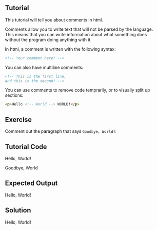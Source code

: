 Tutorial
--------
This tutorial will tell you about comments in html.

Comments allow you to write text that will not be parsed by the language. This means that you can write information about what something does without the program doing anything with it.

In html, a comment is written with the following syntax:
```html	
<!-- Your comment here! -->
```
You can also have multiline comments:
```html
<!-- This is the first line,
and this is the second! -->
```
You can use comments to remove code temprarily, or to visually split up sections:
```html
<p>Hello <!-- World --> WORLD!</p>
```
Exercise
--------
Comment out the paragraph that says `Goodbye, World!`:

Tutorial Code
-------------
<html>
	<body>
		<p>Hello, World!</p>
		<p>Goodbye, World</p>
	</body>
</html>

Expected Output
---------------
<html>
	<body>
		<p>Hello, World!</p>
	</body>
</html>

Solution
--------
<html>
	<body>
		<p>Hello, World!</p>
		<!--
		<p>Goodbye, World!</p>
		-->
	</body>
</html>

